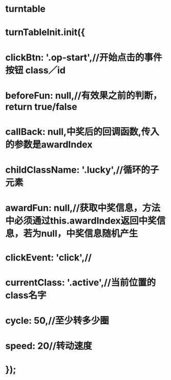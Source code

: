 # turntable
# turnTableInit.init({
#           clickBtn: '.op-start',//开始点击的事件按钮  class／id
#           beforeFun: null,//有效果之前的判断，return true/false
#           callBack: null,中奖后的回调函数,传入的参数是awardIndex
#           childClassName: '.lucky',//循环的子元素
#           awardFun: null,//获取中奖信息，方法中必须通过this.awardIndex返回中奖信息，若为null，中奖信息随机产生
#           clickEvent: 'click',//
#           currentClass: '.active',//当前位置的class名字
#            cycle: 50,//至少转多少圈
#           speed: 20//转动速度
#       });
